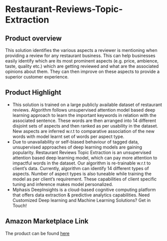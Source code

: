 # Restaurant-Reviews-Topic-Extraction

## Product overview

This solution identifies the various aspects a reviewer is mentioning when providing a review for any restaurant business. This can help businesses easily identify which are its most prominent aspects (e.g. price, ambience, taste, quality etc.) which are getting reviewed and what are the associated opinions about them. They can then improve on these aspects to provide a superior customer experience.

## Product Highlight 

* This solution is trained on a large publicly available dataset of restaurant reviews. Algorithm follows unsupervised attention model based deep learning approach to learn the important keywords in relation with the associated sentence. These words are then arranged into 14 different disjoint sets of aspects and then ranked as per usability in the dataset. New aspects are inferred w.r.t to comparative association of the new words with model learnt set of words per aspect type.
* Due to unavailability or self-biased behaviour of tagged data, unsupervised approaches of deep learning models are gaining popularity. Restaurant Reviews Topic Extraction is an unsupervised attention based deep learning model, which can pay more attention to impactful words in the dataset. Our algorithm is re-trainable w.r.t to client’s data. Currently, algorithm can identify 14 different types of aspects. Number of aspect types is also tuneable while training the model as per client’s requirement. These capabilities of client specific tuning and inference makes model personalized.
* Mphasis DeepInsights is a cloud-based cognitive computing platform that offers data extraction & predictive analytics capabilities. Need Customized Deep learning and Machine Learning Solutions? Get in Touch!

## Amazon Marketplace Link
The product can be found [here]()
